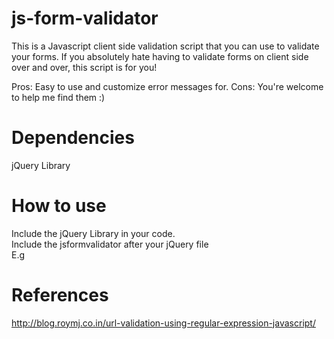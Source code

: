 # js-form-validator
This is a Javascript client side validation script that you can use to validate your forms.
If you absolutely hate having to validate forms on client side over and over, this script is for you!

Pros: Easy to use and customize error messages for.
Cons: You're welcome to help me find them  :)

Dependencies
============
jQuery Library



How to use
==========
Include the jQuery Library in your code.<br/>
Include the jsformvalidator after your jQuery file <br/>
E.g 
<script src="jquery.1.9.1.min.js"></script>
<script src="jsformvalidator.js"></script>









References
==========
http://blog.roymj.co.in/url-validation-using-regular-expression-javascript/

